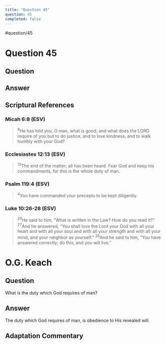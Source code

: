 ```yaml
---
title: "Question 45"
question: 45
completed: false
---
```

#question/45
# Question 45

## Question


## Answer


## Scriptural References
### Micah 6:8 (ESV)
> <sup>8</sup>He has told you, O man, what is good; and what does the LORD require of you but to do justice, and to love kindness, and to walk humbly with your God?

### Ecclesiastes 12:13 (ESV)
> <sup>13</sup>The end of the matter; all has been heard. Fear God and keep his commandments, for this is the whole duty of man.

### Psalm 119:4 (ESV)
> <sup>4</sup>You have commanded your precepts to be kept diligently.

### Luke 10:26-28 (ESV)
> <sup>26</sup>He said to him, “What is written in the Law? How do you read it?”
> <sup>27</sup>And he answered, “You shall love the Lord your God with all your heart and with all your soul and with all your strength and with all your mind, and your neighbor as yourself.”
> <sup>28</sup>And he said to him, “You have answered correctly; do this, and you will live.”

# O.G. Keach
## Question
What is the duty which God requires of man?

## Answer
The duty which God requires of man, is obedience to His revealed will.

## Adaptation Commentary
